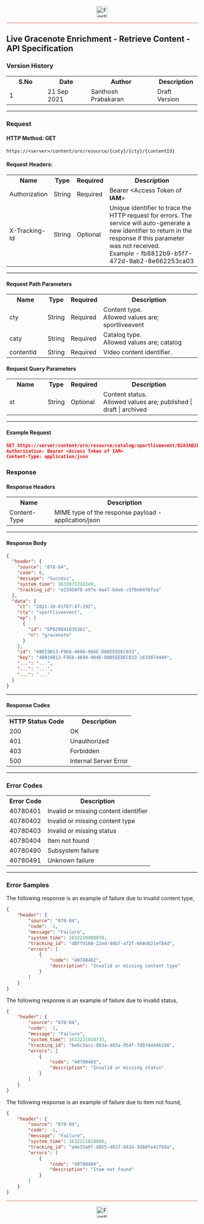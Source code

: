 <p align="center"><img src="https://cdn.shortpixel.ai/spai/w_378+q_lossy+ret_img+to_webp/https://firstlight.ai/wp-content/uploads/2021/03/300ppi-logotype-transparent.png" alt="Firstlight" height="30"/></p>

<hr style="height:1px;border-width:0;background-color:#f26524">

## Live Gracenote Enrichment - Retrieve Content - API Specification

### Version History

<table width='100%'>
  <tr>
    <th width='20%'>S.No</th>
    <th>Date</th>
    <th>Author</th>
    <th>Description</th>
  </tr>
  <tr>
    <td>1</td>
    <td>21 Sep 2021</td>
    <td>Santhosh Prabakaran</td>
    <td>Draft Version</td>
  </tr>
</table>

<hr style="height:1px;border-width:0;background-color:black">

### Request

#### HTTP Method: GET

```
https://<server>/content/urn/resource/{caty}/{cty}/{contentId}
```

#### Request Headers:

<table width='100%'>
  <tr>
    <th width='20%'>Name</th>
    <th>Type</th>
    <th>Required</th>
    <th>Description</th>
  </tr>
  <tr>
    <td>Authorization</td>
    <td>String</td>
    <td>Required</td>
    <td>Bearer &lt;Access Token of <b>IAM</b>&gt;</td>
  </tr>
  <tr>
    <td>X-Tracking-Id</td>
    <td>String</td>
    <td>Optional</td>
    <td>Unique identifier to trace the HTTP request for errors. The service will auto-generate a new identifier to return in the response if this parameter was not received.<br/>Example - fb8812b9-b5f7-472d-9ab2-8e662253ca03</td>
  </tr>
</table>

<hr style="height:1px;border-width:0;background-color:black">

#### Request Path Parameters

<table width='100%'>
  <tr>
    <th width='20%'>Name</th>
    <th>Type</th>
    <th>Required</th>
    <th>Description</th>
  </tr>
  <tr>
    <td>cty</td>
    <td>String</td>
    <td>Required</td>
    <td>Content type. <br/>Allowed values are; sportliveevent</td>
  </tr>
  <tr>
    <td>caty</td>
    <td>String</td>
    <td>Required</td>
    <td>Catalog type. <br/>Allowed values are; catalog</td>
  </tr>
  <tr>
    <td>contentId</td>
    <td>String</td>
    <td>Required</td>
    <td>Video content identifier.</td>
  </tr>
</table>

#### Request Query Parameters

<table width='100%'>
  <tr>
    <th width='20%'>Name</th>
    <th>Type</th>
    <th>Required</th>
    <th>Description</th>
  </tr>
    <tr>
    <td>st</td>
    <td>String</td>
    <td>Optional</td>
    <td>Content status. <br/>Allowed values are; published | draft | archived</td>
  </tr>
  </table>

<hr style="height:1px;border-width:0;background-color:black">

<div class="page"/>

#### Example Request

```json
GET https://server/content/urn/resource/catalog/sportliveevent/B2A3AB2D-7807-4318-AA1E-BD6447BDE375
Authorization: Bearer <Access Token of IAM>
Content-Type: application/json

```

### Response

#### Response Headers

<table width="100%">
  <tr>
    <th>Name</th>
    <th>Description</th>
  </tr>
  <tr>
    <td>Content-Type</td>
    <td>MIME type of the response payload - application/json</td>
  </tr>
</table>

<hr style="height:1px;border-width:0;background-color:black">

#### Response Body

``` json
{
  "header": {
    "source": "078-04",
    "code": 0,
    "message": "Success",
    "system_time": 1633075310349,
    "tracking_id": "e23950f8-e97e-4a47-b4e6-c5f0e04f6faa"
  },
  "data": {
    "ct": "2021-10-01T07:47:29Z",
    "cty": "sportliveevent",
    "ep": [
      {
        "id": "EP029941835361",
        "n": "gracenote"
      }
    ],
    "id": "48019B13-F9E6-4694-904E-D805EEDEC033",
    "key": "48019B13-F9E6-4694-904E-D805EEDEC033-1633074449",
    "...": "...",
    "...": "...",
    "...": "..."
  }
}

```

<hr style="height:1px;border-width:0;background-color:black">

#### Response Codes

<table width="100%">
  <tr>
    <th>HTTP Status Code</th>
    <th>Description</th>
  </tr>
  <tr>
    <td>200</td>
    <td>OK</td>
  </tr>
  <tr>
    <td>401</td>
    <td>Unauthorized</td>
  </tr>
  <tr>
    <td>403</td>
    <td>Forbidden</td>
  </tr>
  <tr>
    <td>500</td>
    <td>Internal Server Error</td>
  </tr>
</table>

<hr style="height:1px;border-width:0;background-color:black">

<div class="page"/>

### Error Codes

<table width="100%">
  <tr>
    <th>Error Code</th>
    <th>Description</th>
  </tr>
  <tr>
    <td>40780401</td>
    <td>Invalid or missing content identifier</td>
  </tr>
  <tr>
    <td>40780402</td>
    <td>Invalid or missing content type</td>
  </tr>
  <tr>
    <td>40780403</td>
    <td>Invalid or missing status</td>
  </tr>
  <tr>
    <td>40780404</td>
    <td>Item not found</td>
  </tr>
  <tr>
    <td>40780490</td>
    <td>Subsystem failure</td>
  </tr>
  <tr>
    <td>40780491</td>
    <td>Unknown failure</td>
  </tr>
</table>

<hr style="height:1px;border-width:0;background-color:black">

### Error Samples

The following response is an example of failure due to invalid content type,

```json
{
    "header": {
        "source": "078-04",
        "code": -1,
        "message": "Failure",
        "system_time": 1632220988070,
        "tracking_id": "d8ff9160-22ed-40b7-af2f-668d821ef84d",
        "errors": [
            {
                "code": "40780402",
                "description": "Invalid or missing content type"
            }
        ]
    }
}
```

The following response is an example of failure due to invalid status,

```json
{
    "header": {
        "source": "078-04",
        "code": -1,
        "message": "Failure",
        "system_time": 1632221018733,
        "tracking_id": "be6c3acc-883a-403a-954f-7d8744d46198",
        "errors": [
            {
                "code": "40780403",
                "description": "Invalid or missing status"
            }
        ]
    }
}
```

The following response is an example of failure due to item not found,

```json
{
    "header": {
        "source": "078-04",
        "code": -1,
        "message": "Failure",
        "system_time": 1632221029080,
        "tracking_id": "a4e33a0f-d855-4037-8434-3d88fe41f68a",
        "errors": [
            {
                "code": "40780404",
                "description": "Item not found"
            }
        ]
    }
}
```

<hr style="height:1px;border-width:0;background-color:#f26524">

<p align="center"><img src="https://cdn.shortpixel.ai/spai/w_378+q_lossy+ret_img+to_webp/https://firstlight.ai/wp-content/uploads/2021/03/300ppi-logotype-transparent.png" alt="Firstlight" height="30"/></p>